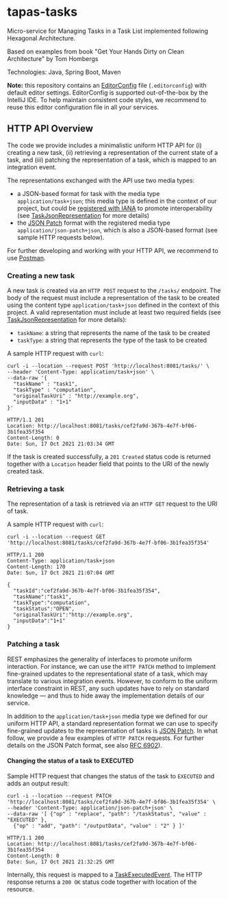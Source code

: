 # tapas-tasks

Micro-service for Managing Tasks in a Task List implemented following Hexagonal Architecture.

Based on examples from book "Get Your Hands Dirty on Clean Architecture" by Tom Hombergs

Technologies: Java, Spring Boot, Maven

**Note:** this repository contains an [EditorConfig](https://editorconfig.org/) file (`.editorconfig`)
with default editor settings. EditorConfig is supported out-of-the-box by the IntelliJ IDE. To help maintain
consistent code styles, we recommend to reuse this editor configuration file in all your services.

## HTTP API Overview
The code we provide includes a minimalistic uniform HTTP API for (i) creating a new task, (ii) retrieving
a representation of the current state of a task, and (iii) patching the representation of a task, which
is mapped to an integration event.

The representations exchanged with the API use two media types:
* a JSON-based format for task with the media type `application/task+json`; this media type is defined
  in the context of our project, but could be [registered with IANA](https://www.iana.org/assignments/media-types)
  to promote interoperability (see
  [TaskJsonRepresentation](src/main/java/ch/unisg/tapastasks/tasks/adapter/in/formats/TaskJsonRepresentation.java)
  for more details)
* the [JSON Patch](http://jsonpatch.com/) format with the registered media type `application/json-patch+json`, which is also a
  JSON-based format (see sample HTTP requests below).

For further developing and working with your HTTP API, we recommend to use [Postman](https://www.postman.com/).

### Creating a new task

A new task is created via an `HTTP POST` request to the `/tasks/` endpoint. The body of the request
must include a representation of the task to be created using the content type `application/task+json`
defined in the context of this project. A valid representation must include at least two required fields
(see [TaskJsonRepresentation](src/main/java/ch/unisg/tapastasks/tasks/adapter/in/formats/TaskJsonRepresentation.java)
for more details):
* `taskName`: a string that represents the name of the task to be created
* `taskType`: a string that represents the type of the task to be created

A sample HTTP request with `curl`:
```shell
curl -i --location --request POST 'http://localhost:8081/tasks/' \
--header 'Content-Type: application/task+json' \
--data-raw '{
  "taskName" : "task1",
  "taskType" : "computation",
  "originalTaskUri" : "http://example.org",
  "inputData" : "1+1"
}'

HTTP/1.1 201
Location: http://localhost:8081/tasks/cef2fa9d-367b-4e7f-bf06-3b1fea35f354
Content-Length: 0
Date: Sun, 17 Oct 2021 21:03:34 GMT

```

If the task is created successfully, a `201 Created` status code is returned together with a
`Location` header field that points to the URI of the newly created task.

### Retrieving a task

The representation of a task is retrieved via an `HTTP GET` request to the URI of task.

A sample HTTP request with `curl`:
```shell
curl -i --location --request GET 'http://localhost:8081/tasks/cef2fa9d-367b-4e7f-bf06-3b1fea35f354'

HTTP/1.1 200
Content-Type: application/task+json
Content-Length: 170
Date: Sun, 17 Oct 2021 21:07:04 GMT

{
  "taskId":"cef2fa9d-367b-4e7f-bf06-3b1fea35f354",
  "taskName":"task1",
  "taskType":"computation",
  "taskStatus":"OPEN",
  "originalTaskUri":"http://example.org",
  "inputData":"1+1"
}
```

### Patching a task

REST emphasizes the generality of interfaces to promote uniform interaction. For instance, we can use
the `HTTP PATCH` method to implement fine-grained updates to the representational state of a task, which
may translate to various integration events. However, to conform to the uniform interface
constraint in REST, any such updates have to rely on standard knowledge — and thus to hide away the
implementation details of our service.

In addition to the `application/task+json` media type we defined for our uniform HTTP API, a standard
representation format we can use to specify fine-grained updates to the representation of tasks
is [JSON Patch](http://jsonpatch.com/). In what follow, we provide a few examples of `HTTP PATCH` requests.
For further details on the JSON Patch format, see also [RFC 6902](https://datatracker.ietf.org/doc/html/rfc6902)).

#### Changing the status of a task to EXECUTED

Sample HTTP request that changes the status of the task to `EXECUTED` and adds an output result:

```shell
curl -i --location --request PATCH 'http://localhost:8081/tasks/cef2fa9d-367b-4e7f-bf06-3b1fea35f354' \
--header 'Content-Type: application/json-patch+json' \
--data-raw '[ {"op" : "replace", "path": "/taskStatus", "value" : "EXECUTED" },
  {"op" : "add", "path": "/outputData", "value" : "2" } ]'

HTTP/1.1 200
Location: http://localhost:8081/tasks/cef2fa9d-367b-4e7f-bf06-3b1fea35f354
Content-Length: 0
Date: Sun, 17 Oct 2021 21:32:25 GMT

```

Internally, this request is mapped to a
[TaskExecutedEvent](src/main/java/ch/unisg/tapastasks/tasks/application/port/in/TaskExecutedEvent.java).
The HTTP response returns a `200 OK` status code together with location of the resource.
